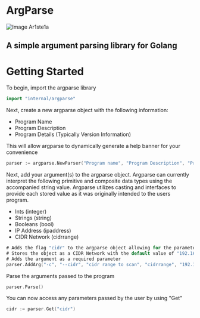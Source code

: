 # ArgParse
![Image Ar1ste1a](https://img.wanman.io/fUSu0/YUpOSuMo10.png/raw)

## A simple argument parsing library for Golang

# Getting Started

To begin, import the argparse library
``` go
import "internal/argparse"
```

Next,  create a new argparse object with the following information:
- Program Name
- Program Description
- Program Details (Typically Version Information)

This will allow argparse to dynamically generate a help banner for your convenience
  
``` go
parser := argparse.NewParser("Program name", "Program Description", "Program Details")
```

Next, add your argument(s) to the argparse object. Argparse can currently interpret the following primitive and composite data types using the accompanied string value. Argparse utilizes casting and interfaces to provide each stored value as it was originally intended to the users program.
- Ints (integer)
- Strings (string)
- Booleans (bool)
- IP Address (ipaddress)
- CIDR Network (cidrrange)

``` go
# Adds the flag "cidr" to the argparse object allowing for the parameters "-c" and "--cidr".
# Stores the object as a CIDR Network with the default value of "192.168.0.0/16"
# Adds the argument as a required parameter
parser.AddArg("-c", "--cidr", "cidr range to scan", "cidrrange", "192.168.0.0/16", true)
```

Parse the arguments passed to the program

``` go
parser.Parse()
```

You can now access any parameters passed by the user by using "Get"
``` go
cidr := parser.Get("cidr")
```
